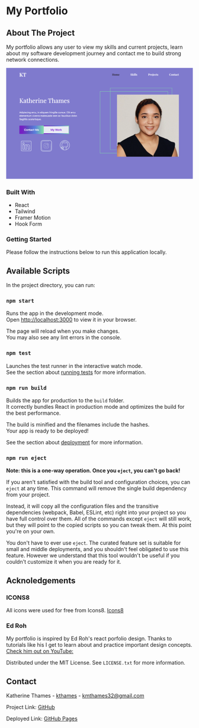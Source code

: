 # My Portfolio
<!-- ABOUT THE PROJECT -->
## About The Project

My portfolio allows any user to view my skills and current projects, learn about my software development journey and contact me to build strong network connections.

![Portfolio](./public/assets/PortfolioSS.png)

### Built With

* React
* Tailwind
* Framer Motion
* Hook Form

<!-- GETTING STARTED -->
### Getting Started

Please follow the instructions below to run this application locally.

## Available Scripts

In the project directory, you can run:

### `npm start`

Runs the app in the development mode.\
Open [http://localhost:3000](http://localhost:3000) to view it in your browser.

The page will reload when you make changes.\
You may also see any lint errors in the console.

### `npm test`

Launches the test runner in the interactive watch mode.\
See the section about [running tests](https://facebook.github.io/create-react-app/docs/running-tests) for more information.

### `npm run build`

Builds the app for production to the `build` folder.\
It correctly bundles React in production mode and optimizes the build for the best performance.

The build is minified and the filenames include the hashes.\
Your app is ready to be deployed!

See the section about [deployment](https://facebook.github.io/create-react-app/docs/deployment) for more information.

### `npm run eject`

**Note: this is a one-way operation. Once you `eject`, you can't go back!**

If you aren't satisfied with the build tool and configuration choices, you can `eject` at any time. This command will remove the single build dependency from your project.

Instead, it will copy all the configuration files and the transitive dependencies (webpack, Babel, ESLint, etc) right into your project so you have full control over them. All of the commands except `eject` will still work, but they will point to the copied scripts so you can tweak them. At this point you're on your own.

You don't have to ever use `eject`. The curated feature set is suitable for small and middle deployments, and you shouldn't feel obligated to use this feature. However we understand that this tool wouldn't be useful if you couldn't customize it when you are ready for it.


## Acknoledgements

### ICONS8 
All icons were used for free from Icons8. 
[Icons8](https://icons8.com/)

### Ed Roh
My portfolio is inspired by Ed Roh's react porfolio design. Thanks to tutorials like his I get to learn about and practice important design concepts. 
[Check him out on YouTube:](https://www.youtube.com/@EdRohDev)


Distributed under the MIT License. See `LICENSE.txt` for more information.

<!-- CONTACT -->
## Contact

Katherine Thames - [kthames](https://github.com/kthames) - kmthames32@gmail.com

Project Link: [GitHub](https://github.com/kthames/ReactPortfolio)

Deployed Link: [GitHub Pages](https://kthames.github.io/ReactPortfolio/)


